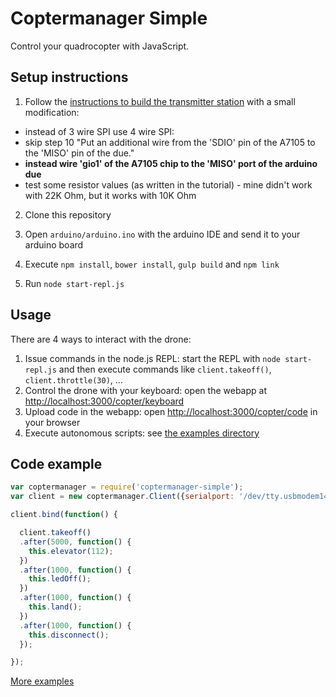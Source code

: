 # Coptermanager Simple

Control your quadrocopter with JavaScript.

## Setup instructions

1. Follow the [instructions to build the transmitter station](http://www.instructables.com/id/Easy-Android-controllable-PC-Interfaceable-Relati/step5/Building-the-Arduino-driven-radio/) with a small modification:
  * instead of 3 wire SPI use 4 wire SPI:
  * skip step 10 "Put an additional wire from the 'SDIO' pin of the A7105 to the 'MISO' pin of the due."
  * **instead wire 'gio1' of the A7105 chip to the 'MISO' port of the arduino due**
  * test some resistor values (as written in the tutorial) - mine didn't work with 22K Ohm, but it works with 10K Ohm

2. Clone this repository

3. Open `arduino/arduino.ino` with the arduino IDE and send it to your arduino board

4. Execute `npm install`, `bower install`, `gulp build` and `npm link`

5. Run `node start-repl.js`

## Usage

There are 4 ways to interact with the drone:

1. Issue commands in the node.js REPL: start the REPL with `node start-repl.js` and then execute commands like `client.takeoff()`, `client.throttle(30)`, ...
2. Control the drone with your keyboard: open the webapp at [http://localhost:3000/copter/keyboard](http://localhost:3000/copter/keyboard)
3. Upload code in the webapp: open [http://localhost:3000/copter/code](http://localhost:3000/copter/code) in your browser
4. Execute autonomous scripts: see [the examples directory](https://github.com/andihit/coptermanager-simple/tree/master/examples)

## Code example

```js
var coptermanager = require('coptermanager-simple');
var client = new coptermanager.Client({serialport: '/dev/tty.usbmodem1411'});

client.bind(function() {

  client.takeoff()
  .after(5000, function() {
    this.elevator(112);
  })
  .after(1000, function() {
    this.ledOff();
  })
  .after(1000, function() {
    this.land();
  })
  .after(1000, function() {
    this.disconnect();
  });

});
```

[More examples](https://github.com/andihit/coptermanager-simple/tree/master/examples)
